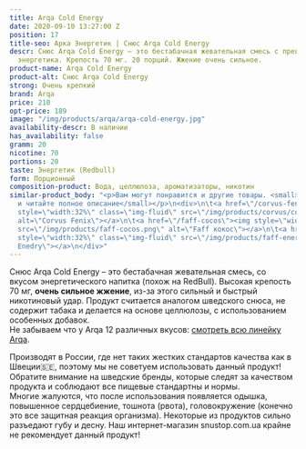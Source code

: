 ```yaml
---
title: Arqa Cold Energy
date: 2020-09-10 13:27:00 Z
position: 17
title-seo: Арка Энергетик | Снюс Arqa Cold Energy
descr: Снюс Arqa Cold Energy – это бестабачная жевательная смесь с превосходным вкусом
  энергетика. Крепость 70 мг. 20 порций. Жжение очень сильное.
product-name: Arqa Cold Energy
product-alt: Снюс Arqa Cold Energy
strong: Очень крепкий
brand: Arqa
price: 210
opt-price: 189
image: "/img/products/arqa/arqa-cold-energy.jpg"
availability-descr: В наличии
has_availability: false
gramm: 20
nicotine: 70
portions: 20
taste: Энергетик (Redbull)
form: Порционный
composition-product: Вода, целлюлоза, ароматизаторы, никотин
similar-product_body: "<p>Вам могут понравится и другие товары. <small>Жмите на картинки
  и читайте полное описание</small></p>\n<div>\n\t<a href=\"/corvus-fenix-barberry\"><img
  style=\"width:32%\" class=\"img-fluid\" src=\"/img/products/corvus/corvus-fenix.png\"
  alt=\"Corvus Fenix\"></a>\n\t<a href=\"/faff-cocos\"><img style=\"width:32%\" class=\"img-fluid\"
  src=\"/img/products/faff-cocos.png\" alt=\"Faff кокос\"></a>\n\t<a href=\"/faff-snus-energy\"><img
  style=\"width:32%\" class=\"img-fluid\" src=\"/img/products/faff-energy.png\" alt=\"Faff
  Enedry\"></a>\n</div>"
---
```


Снюс Arqa Cold Energy – это бестабачная жевательная смесь, со вкусом энергетического напитка (похож на RedBull). Высокая крепость 70 мг, <b>очень сильное жжение</b>, из-за этого сильный и быстрый никотиновый удар. Продукт считается аналогом шведского снюса, не содержит табака и делается на основе целлюлозы, с использованием особенных добавок.<br>
Не забываем что у Arqa 12 различных вкусов: [смотреть всю линейку Arqa](/arqa).

Производят в России, где нет таких жестких стандартов качества как в Швеции🇸🇪, поэтому мы не советуем использовать данный продукт! Обратите внимание на шведские бренды, которые следят за качеством продукта и соблюдают все пищевые стандартны и нормы.<br>
Многие жалуются, что после использования появляется одышка, повышенное сердцебиение, тошнота (рвота), головокружение (конечно это все защитная реакция организма). Некоторые из продуктов сильно разъедают губу и десну. Наш интернет-магазин snustop.com.ua крайне не рекомендует данный продукт!